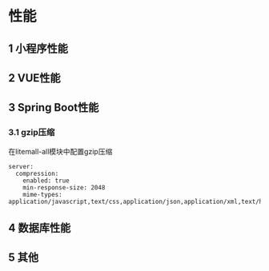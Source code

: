 # 性能

## 1 小程序性能

## 2 VUE性能

## 3 Spring Boot性能

### 3.1 gzip压缩

在litemall-all模块中配置gzip压缩

```
server:
  compression:
    enabled: true
    min-response-size: 2048
    mime-types: application/javascript,text/css,application/json,application/xml,text/html,text/xml,text/plain
```

## 4 数据库性能

## 5 其他